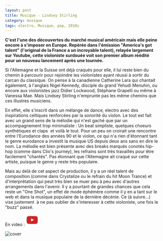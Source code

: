 ```yaml
---
layout: post
title: Musique - Lindsey Stirling
category: musique
tags: electro, Musique, pop, 2010s
---
```

**C'est l'une des découvertes du marché musical américain mais elle peine encore à s'imposer en Europe. Repérée dans l'émission "America's got talent" (l'original de la France a un incroyable talent), relayée largement sur Youtube, cette violoniste surdouée voit son premier album réédité pour un nouveau lancement après une tournée.**

Si l'Allemagne et la Suisse ont déjà craqués pour elle, il lui reste bien du chemin à parcourir pour rejoindre les violonistes ayant réussi à sortir du carcan du classique. On pense à la canadienne Catherine Lara qui chantait également, à l'anglais Nigel Kennedy, disciple du grand Yehudi Menuhin, ou encore aux violonistes jazz Didier Lockwood, Stéphane Grapelli ou même à Vanessa Mae. Mais Lindsey Stirling n'emprunte pas les même chemins que ces illustres musiciens.

En effet, elle s'inscrit dans un mélange de dance, electro avec des inspirations celtiques renforcées par la sonorité du violon. Le tout est fait avec un grand sens de la mélodie qui n'est gaché que par un accompagnement trop minimaliste : Un beat simpliste, quelques choeurs synthétiques et claps  et voilà le tout. Pour un peu on croirait une rencontre entre l'Eurodance des années 90 et le violon, ce qui n'a rien d'étonnant tant le genre eurodance a investit la musique US depuis deux ans sans en dire le nom. La mélodie est bien présente avec des breaks marqués conotés hip-hop (comme dans Clio's journey), les refrains sont très travaillés pour être facilement "chantés". Pas étonnant que l'Allemagne ait craqué sur cette artiste, puisque le genre y reste très populaire.

Mais au delà de cet aspect de production, il y a un réel talent de composition (comme dans Crystalize ou le refrain du hit Moon Trance) et d'interprétation qui peut très bien se muer peu à peu avec d'autres arrangements dans l'avenir. Il y a pourtant de grandes chances que cela reste un "One Shot", un effet de mode éphémère comme il y en a tant sur le web et dans la musique populaire de la dernière décénie. Ce (à suivre...) vise justement  à ne pas oublier de s'interesser à cette violoniste, une fois le "buzz" passé.

En video : [![video](/images/youtube.png)](https://www.youtube.com/watch?v=jvipPYFebWc)

![cover](https://filedn.eu/llqi9IBxlYouGRXYG2xlROb/img/2013/lindseystirling.jpg)
